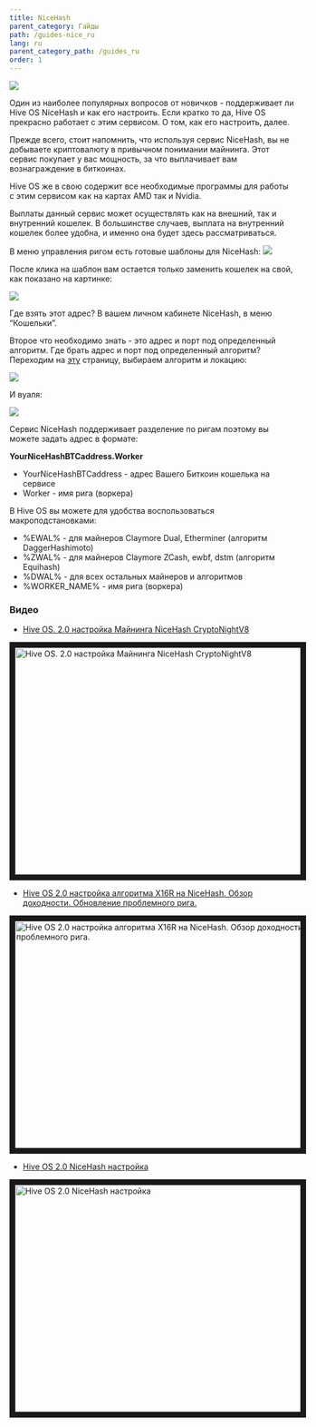 ```yaml
---
title: NiceHash
parent_category: Гайды
path: /guides-nice_ru
lang: ru
parent_category_path: /guides_ru
order: 1
---
```


<img src="http://forum.hiveos.farm/uploads/editor/vp/1fs7ux2lalf8.png">

Один из наиболее популярных вопросов от новичков - поддерживает ли Hive OS NiceHash и как его настроить.
Если кратко то да, Hive OS прекрасно работает с этим сервисом.
О том, как его настроить, далее.

Прежде всего, стоит напомнить, что используя сервис NiceHash, вы не добываете криптовалюту в привычном понимании майнинга. Этот сервис покупает у вас мощность, за что выплачивает вам вознаграждение в биткоинах.

Hive OS же в свою содержит все необходимые программы для работы с этим сервисом как на картах AMD так и Nvidia.

Выплаты данный сервис может осуществлять как на внешний, так и внутренний кошелек. В большинстве случаев, выплата на внутренний кошелек более удобна, и именно она будет здесь рассматриваться.

В меню управления ригом есть готовые шаблоны для NiceHash:
<img src="https://forum.hiveos.farm/uploads/editor/ua/iq1dhcc4nq6u.png">

После клика на шаблон вам остается только заменить кошелек на свой, как показано на картинке:

<img src="http://forum.hiveos.farm/uploads/editor/xw/6n0vbcqy513e.png">

Где взять этот адрес? В вашем личном кабинете NiceHash, в меню “Кошельки”.

Второе что необходимо знать - это адрес и порт под определенный алгоритм.
Где брать адрес и порт под определенный алгоритм? Переходим на [эту](https://www.nicehash.com/stratum-generator) страницу, выбираем алгоритм и локацию:

<img
  src="https://github.com/minershive/hiveon-kb/raw/master/images\nice\16ru.png?sanitize=true" data-canonical-src="https://github.com/minershive/hiveon-kb/raw/master/images\nice\16ru.png"
  />

И вуаля:

<img
  src="https://github.com/minershive/hiveon-kb/raw/master/images\nice\15ru.png?sanitize=true" data-canonical-src="https://github.com/minershive/hiveon-kb/raw/master/images\nice\15ru.png"
  />

Сервис NiceHash поддерживает разделение по ригам поэтому вы можете задать адрес в формате:

**YourNiceHashBTCaddress.Worker**

- YourNiceHashBTCaddress - адрес Вашего Биткоин кошелька на сервисе
- Worker - имя рига (воркера)

В Hive OS вы можете для удобства воспользоваться макроподстановками:
- %EWAL% - для майнеров Claymore Dual, Etherminer (алгоритм DaggerHashimoto)
- %ZWAL% - для майнеров Claymore ZCash, ewbf, dstm (алгоритм Equihash)
- %DWAL% - для всех остальных майнеров и алгоритмов
- %WORKER_NAME% - имя рига (воркера)

### Видео
- <a href="https://www.youtube.com/watch?v=W9bnWIwitow">Hive OS. 2.0 настройка Майнинга NiceHash CryptoNightV8</a>

<a href="http://www.youtube.com/watch?feature=player_embedded&v=W9bnWIwitow
" target="_blank"><img src="http://img.youtube.com/vi/W9bnWIwitow/0.jpg"
alt="Hive OS. 2.0 настройка Майнинга NiceHash CryptoNightV8" width="630" height="400" border="10" /></a>

- <a href="https://www.youtube.com/watch?v=yHTYCNw-n6k">Hive OS 2.0 настройка алгоритма X16R на NiceHash. Обзор доходности. Обновление проблемного рига.</a>

<a href="http://www.youtube.com/watch?feature=player_embedded&v=yHTYCNw-n6k
" target="_blank"><img src="http://img.youtube.com/vi/yHTYCNw-n6k/0.jpg"
alt="Hive OS 2.0 настройка алгоритма X16R на NiceHash. Обзор доходности. Обновление проблемного рига." width="630" height="400" border="10" /></a>

- <a href="https://www.youtube.com/watch?v=JKnCA50lDDU">Hive OS 2.0 NiceHash настройка</a>

<a href="http://www.youtube.com/watch?feature=player_embedded&v=JKnCA50lDDU
" target="_blank"><img src="http://img.youtube.com/vi/JKnCA50lDDU/0.jpg"
alt="Hive OS 2.0 NiceHash настройка" width="630" height="400" border="10" /></a>

